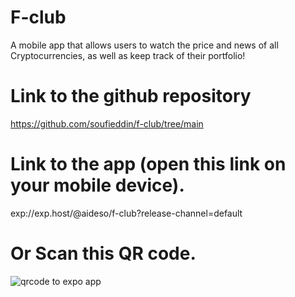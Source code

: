 # F-club

A mobile app that allows users to watch the price and news of all Cryptocurrencies, as well as keep track of their portfolio!

# Link to the github repository

https://github.com/soufieddin/f-club/tree/main

# Link to the app (open this link on your mobile device).

exp://exp.host/@aideso/f-club?release-channel=default

# Or Scan this QR code.

![qrcode to expo app](https://qr.expo.dev/expo-go?owner=aideso&slug=f-club&releaseChannel=default&host=exp.host)
